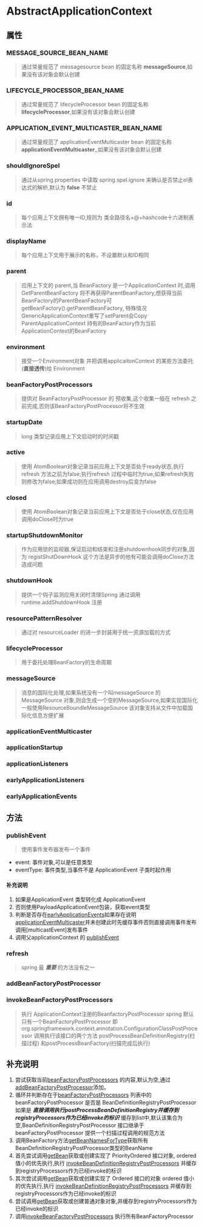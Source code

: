# AbstractApplicationContext 
## 属性
### MESSAGE_SOURCE_BEAN_NAME
> 通过常量规范了 messagesource bean 的固定名称 **messageSource**,如果没有该对象会默认创建
### LIFECYCLE_PROCESSOR_BEAN_NAME
> 通过常量规范了 lifecycleProcessor bean 的固定名称 **lifecycleProcessor**,如果没有该对象会默认创建
### APPLICATION_EVENT_MULTICASTER_BEAN_NAME
> 通过常量规范了 applicationEventMulticaster bean 的固定名称 **applicationEventMulticaster**,,如果没有该对象会默认创建
### shouldIgnoreSpel
> 通过从spring.properties 中读取 spring.spel.ignore 来确认是否禁止el表达式的解析,默认为 **false** 不禁止
### id
> 每个应用上下文拥有唯一ID,规则为 类全路径名+@+hashcode十六进制表示法
### displayName
> 每个应用上下文用于展示的名称，不设置默认和ID相同
### parent
> 应用上下文的 parent,当 BeanFactory 是一个ApplicationContext 时,调用GetParentBeanFactory 将不再获得ParentBeanFactory,想获得当前BeanFactory的ParentBeanFactory可getBeanFactory().getParentBeanFactory, 特殊情况 GenericApplicationContext重写了setParent会Copy ParentApplicationContext 持有的BeanFactory作为当前ApplicationContext的BeanFactory
### environment
> 接受一个Environment对象 并把调用applicaitonContext 的某些方法委托(**直接透传**)给 Environment 
### beanFactoryPostProcessors
> 提供对 BeanFactoryPostProcessor 的 预收集,这个收集一般在 refresh 之前完成,否则该BeanFactoryPostProcessor将不生效
### startupDate
> long 类型记录应用上下文启动时的时间戳
### active
>使用 AtomBoolean对象记录当前应用上下文是否处于ready状态,执行refresh 方法之前为false;执行refresh 过程中临时为true;如果refresh失败则修改为false;如果成功则在应用调用destroy后变为false
### closed
>使用 AtomBoolean对象记录当前应用上下文是否处于close状态,仅在应用调用doClose时为true
### startupShutdownMonitor
> 作为应用锁的监视器,保证启动和结束和注册shutdownhook同步的对象,因为 registShutDownHook 这个方法是异步的他有可能会调用doClose方法造成问题
### shutdownHook
> 提供一个钩子监测应用关闭时清理Spring 通过调用runtime.addShutdownHook 注册
### resourcePatternResolver
> 通过对 resourceLoader 的进一步封装用于统一资源加载的方式
### lifecycleProcessor
>用于委托处理BeanFactory的生命周期
### messageSource
> 消息的国际化处理,如果系统没有一个叫messageSource 的MessageSource 对象,则会生成一个空的MessageSource,如果实现国际化一般使用ResourceBoundleMessageSource 该对象支持从文件中加载国际化信息方便扩展
### applicationEventMulticaster
>

### applicationStartup
### applicationListeners
### earlyApplicationListeners
### earlyApplicationEvents
## 方法 

### publishEvent
>使用事件发布器发布一个事件
* event: 事件对象,可以是任意类型
* eventType: 事件类型,当事件不是 ApplicationEvent 子类时起作用
#### 补充说明
1. 如果是ApplicationEvent 类型转化成 ApplicationEvent
2. 否则使用PayloadApplicationEvent包装，获取event类型
3. 判断是否存在[earlyApplicationEvents](#earlyApplicationEvents)如果存在说明[applicationEventMulticaster](#)并未创建此时先缓存事件否则直接调用事件发布调用[multicastEvent]发布事件
4. 调用父applicationContext 的 [publishEvent](#publishevent)

### refresh
> spring 最 ***重要*** 的方法没有之一

### addBeanFactoryPostProcessor



### invokeBeanFactoryPostProcessors
> 执行 ApplicationContext注册的BeanfactoryPostProcessor spring 默认只有一个BeanFactoryPostProcessor 即org.springframework.context.annotation.ConfigurationClassPostProcessor 调用执行该接口的两个方法 postProcessBeanDefinitionRegistry(扫描过程) 和postProcessBeanFactory(扫描完成后执行)
> 
## 补充说明
1. 尝试获取当前[beanFactoryPostProcessors](#beanFactoryPostProcessors) 的内容,默认为空,通过[addBeanFactoryPostProcessor](#addBeanFactoryPostProcessor)添加。
2. 循环并判断存在于[beanFactoryPostProcessors](#beanFactoryPostProcessors) 列表中的 beanFactoryPostProcessor 是否是 BeanDefinitionRegistryPostProcessor 如果是 ***直接调用执行postProcessBeanDefinitionRegistry并缓存到registryProcessors作为已经invoke的标识*** 缓存到list中,默认该集合为空,BeanDefinitionRegistryPostProcessor 接口继承于 beanFactoryPostProcessor 提供一个扫描过程调用的规范方法
3. 调用BeanFactory方法[getBeanNamesForType](../2_BeanFactory/2.6_DefaultListableBeanFactory.md#getBeanNamesForType)获取所有BeanDefinitionRegistryPostProcessor类型的BeanName
4. 首先尝试调用[getBean](#getBean)获取或创建实现了 PriorityOrdered 接口对象, ordered 值小的优先执行,执行 [invokeBeanDefinitionRegistryPostProcessors](#invokeBeanDefinitionRegistryPostProcessors) 并缓存到registryProcessors作为已经invoke的标识
5. 其次尝试调用[getBean](#getBean)获取或创建实现了 Ordered 接口的对象 ordered 值小的优先执行,执行 [invokeBeanDefinitionRegistryPostProcessors](#invokeBeanDefinitionRegistryPostProcessors) 并缓存到registryProcessors作为已经invoke的标识
6. 尝试调用[getBean](#getBean)获取或创建普通对象对象,并缓存到registryProcessors作为已经invoke的标识
7. 调用[invokeBeanFactoryPostProcessors](#invokeBeanFactoryPostProcessors) 执行所有BeanFactoryProcessor
